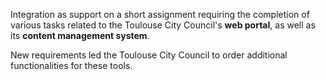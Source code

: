 Integration as support on a short assignment requiring the completion of various tasks related to the Toulouse City Council's **web portal**, as well as its **content management system**.

New requirements led the Toulouse City Council to order additional functionalities for these tools.
